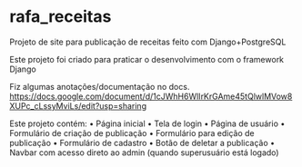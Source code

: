 # rafa_receitas
Projeto de site para publicação de receitas feito com Django+PostgreSQL

Este projeto foi criado para praticar o desenvolvimento com o framework Django

Fiz algumas anotações/documentação no docs. https://docs.google.com/document/d/1cJWhH6WlIrKrGAme45tQlwlMVow8XUPc_cLssyMviLs/edit?usp=sharing

Este projeto contém:
• Página inicial
• Tela de login
• Página de usuário
• Formulário de criação de publicação
• Formulário para edição de publicação
• Formulário de cadastro
• Botão de deletar a publicação
• Navbar com acesso direto ao admin (quando superusuário está logado)
